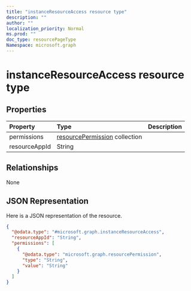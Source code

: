 ```yaml
---
title: "instanceResourceAccess resource type"
description: ""
author: ""
localization_priority: Normal
ms.prod: ""
doc_type: resourcePageType
Namespace: microsoft.graph
---
```



# instanceResourceAccess resource type



## Properties
|Property|Type|Description|
|:---|:---|:---|
|permissions|[resourcePermission](../resources/resourcePermission.md) collection||
|resourceAppId|String||

## Relationships
None

## JSON Representation
Here is a JSON representation of the resource.
<!-- {
  "blockType": "resource",
  "@odata.type": "microsoft.graph.instanceResourceAccess"
}
-->
``` json
{
  "@odata.type": "#microsoft.graph.instanceResourceAccess",
  "resourceAppId": "String",
  "permissions": [
    {
      "@odata.type": "microsoft.graph.resourcePermission",
      "type": "String",
      "value": "String"
    }
  ]
}
```

